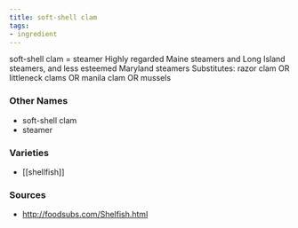```yaml
---
title: soft-shell clam
tags:
- ingredient
---
```

soft-shell clam = steamer Highly regarded Maine steamers and Long Island steamers, and less esteemed Maryland steamers Substitutes: razor clam OR littleneck clams OR manila clam OR mussels

### Other Names

* soft-shell clam
* steamer

### Varieties

* [[shellfish]]

### Sources
* http://foodsubs.com/Shelfish.html
